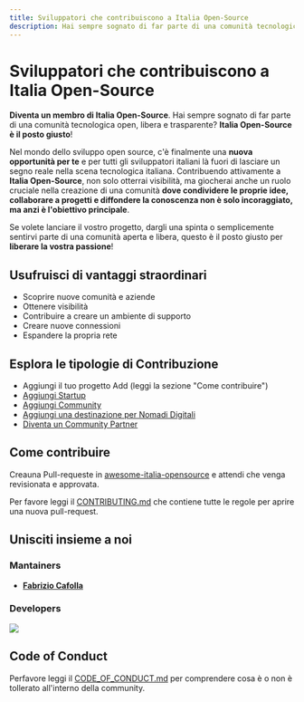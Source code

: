 ```yaml
---
title: Sviluppatori che contribuiscono a Italia Open-Source
description: Hai sempre sognato di far parte di una comunità tecnologica open, libera e trasparente? Italia Open-Source è il posto giusto!
---
```


# Sviluppatori che contribuiscono a Italia Open-Source

**Diventa un membro di Italia Open-Source**. Hai sempre sognato di far parte di una comunità tecnologica open, libera e trasparente? **Italia Open-Source è il posto giusto**!

Nel mondo dello sviluppo open source, c'è finalmente una **nuova opportunità per te** e per tutti gli sviluppatori italiani là fuori di lasciare un segno reale nella scena tecnologica italiana. Contribuendo attivamente a **Italia Open-Source**, non solo otterrai visibilità, ma giocherai anche un ruolo cruciale nella creazione di una comunità  **dove condividere le proprie idee, collaborare a progetti e diffondere la conoscenza non è solo incoraggiato, ma anzi è l'obiettivo principale**.

Se volete lanciare il vostro progetto, dargli una spinta o semplicemente sentirvi parte di una comunità aperta e libera, questo è il posto giusto per **liberare la vostra passione**!

## Usufruisci di vantaggi straordinari

- Scoprire nuove comunità e aziende
- Ottenere visibilità
- Contribuire a creare un ambiente di supporto
- Creare nuove connessioni
- Espandere la propria rete

## Esplora le tipologie di Contribuzione

- Aggiungi il tuo progetto Add (leggi la sezione "Come contribuire")
- [Aggiungi Startup](/contributors/companies)
- [Aggiungi Community](/contributors/communities)
- [Aggiungi una destinazione per Nomadi Digitali](/contributors/digital-nomads)
- [Diventa un Community Partner](/contributors/partners)

## Come contribuire

Creauna Pull-requeste in [awesome-italia-opensource](https://github.com/italia-opensource/awesome-italia-opensource) e attendi che venga revisionata e approvata.

Per favore leggi il [CONTRIBUTING.md](https://github.com/italia-opensource/awesome-italia-opensource/blob/main/CONTRIBUTING.md) che contiene tutte le regole per aprire una nuova pull-request.

## Unisciti insieme a noi

### Mantainers

- **[Fabrizio Cafolla](https://github.com/FabrizioCafolla)**

### Developers

<a href="https://github.com/italia-opensource/awesome-italia-opensource/graphs/contributors"> <img src="https://contrib.rocks/image?repo=italia-opensource/awesome-italia-opensource" /> </a>

## Code of Conduct

Perfavore leggi il [CODE_OF_CONDUCT.md](https://github.com/italia-opensource/awesome-italia-opensource/blob/main/CODE_OF_CONDUCT.md) per comprendere cosa è o non è tollerato all'interno della community.